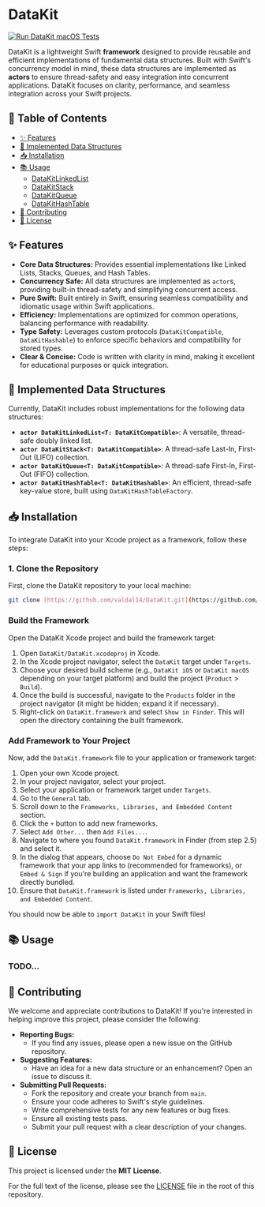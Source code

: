 # DataKit

[![Run DataKit macOS Tests](https://github.com/valdal14/DataKit/actions/workflows/ci.yml/badge.svg)](https://github.com/valdal14/DataKit/actions/workflows/ci.yml)

DataKit is a lightweight Swift **framework** designed to provide reusable and efficient implementations of fundamental data structures. Built with Swift's concurrency model in mind, these data structures are implemented as **actors** to ensure thread-safety and easy integration into concurrent applications. DataKit focuses on clarity, performance, and seamless integration across your Swift projects.

## 📖 Table of Contents

* [✨ Features](#-features)
* [🚀 Implemented Data Structures](#-implemented-data-structures)
* [📥 Installation](#-installation)
* [📚 Usage](#-usage)
    * [DataKitLinkedList](#datakitlinkedlist)
    * [DataKitStack](#datakitstack)
    * [DataKitQueue](#datakitqueue)
    * [DataKitHashTable](#datakithashtable)
* [🤝 Contributing](#-contributing)
* [📄 License](#-license)

## ✨ Features

* **Core Data Structures:** Provides essential implementations like Linked Lists, Stacks, Queues, and Hash Tables.
* **Concurrency Safe:** All data structures are implemented as `actor`s, providing built-in thread-safety and simplifying concurrent access.
* **Pure Swift:** Built entirely in Swift, ensuring seamless compatibility and idiomatic usage within Swift applications.
* **Efficiency:** Implementations are optimized for common operations, balancing performance with readability.
* **Type Safety:** Leverages custom protocols (`DataKitCompatible`, `DataKitHashable`) to enforce specific behaviors and compatibility for stored types.
* **Clear & Concise:** Code is written with clarity in mind, making it excellent for educational purposes or quick integration.

## 🚀 Implemented Data Structures

Currently, DataKit includes robust implementations for the following data structures:

* **`actor DataKitLinkedList<T: DataKitCompatible>`**: A versatile, thread-safe doubly linked list.
* **`actor DataKitStack<T: DataKitCompatible>`**: A thread-safe Last-In, First-Out (LIFO) collection.
* **`actor DataKitQueue<T: DataKitCompatible>`**: A thread-safe First-In, First-Out (FIFO) collection.
* **`actor DataKitHashTable<T: DataKitHashable>`**: An efficient, thread-safe key-value store, built using `DataKitHashTableFactory`.


## 📥 Installation

To integrate DataKit into your Xcode project as a framework, follow these steps:

### 1. Clone the Repository

First, clone the DataKit repository to your local machine:

```bash
git clone [https://github.com/valdal14/DataKit.git](https://github.com/valdal14/DataKit.git)
```

### Build the Framework

Open the DataKit Xcode project and build the framework target:

1.  Open `DataKit/DataKit.xcodeproj` in Xcode.
2.  In the Xcode project navigator, select the `DataKit` target under `Targets`.
3.  Choose your desired build scheme (e.g., `DataKit iOS` or `DataKit macOS` depending on your target platform) and build the project (`Product` > `Build`).
4.  Once the build is successful, navigate to the `Products` folder in the project navigator (it might be hidden; expand it if necessary).
5.  Right-click on `DataKit.framework` and select `Show in Finder`. This will open the directory containing the built framework.

### Add Framework to Your Project

Now, add the `DataKit.framework` file to your application or framework target:

1.  Open your own Xcode project.
2.  In your project navigator, select your project.
3.  Select your application or framework target under `Targets`.
4.  Go to the `General` tab.
5.  Scroll down to the `Frameworks, Libraries, and Embedded Content` section.
6.  Click the `+` button to add new frameworks.
7.  Select `Add Other...` then `Add Files...`.
8.  Navigate to where you found `DataKit.framework` in Finder (from step 2.5) and select it.
9.  In the dialog that appears, choose `Do Not Embed` for a dynamic framework that your app links to (recommended for frameworks), or `Embed & Sign` if you're building an application and want the framework directly bundled.
10. Ensure that `DataKit.framework` is listed under `Frameworks, Libraries, and Embedded Content`.

You should now be able to `import DataKit` in your Swift files!

## 📚 Usage

### TODO...

## 🤝 Contributing

We welcome and appreciate contributions to DataKit! If you're interested in helping improve this project, please consider the following:

* **Reporting Bugs:**
    * If you find any issues, please open a new issue on the GitHub repository.
* **Suggesting Features:**
    * Have an idea for a new data structure or an enhancement? Open an issue to discuss it.
* **Submitting Pull Requests:**
    * Fork the repository and create your branch from `main`.
    * Ensure your code adheres to Swift's style guidelines.
    * Write comprehensive tests for any new features or bug fixes.
    * Ensure all existing tests pass.
    * Submit your pull request with a clear description of your changes.

## 📄 License

This project is licensed under the **MIT License**.

For the full text of the license, please see the [LICENSE](LICENSE) file in the root of this repository.

